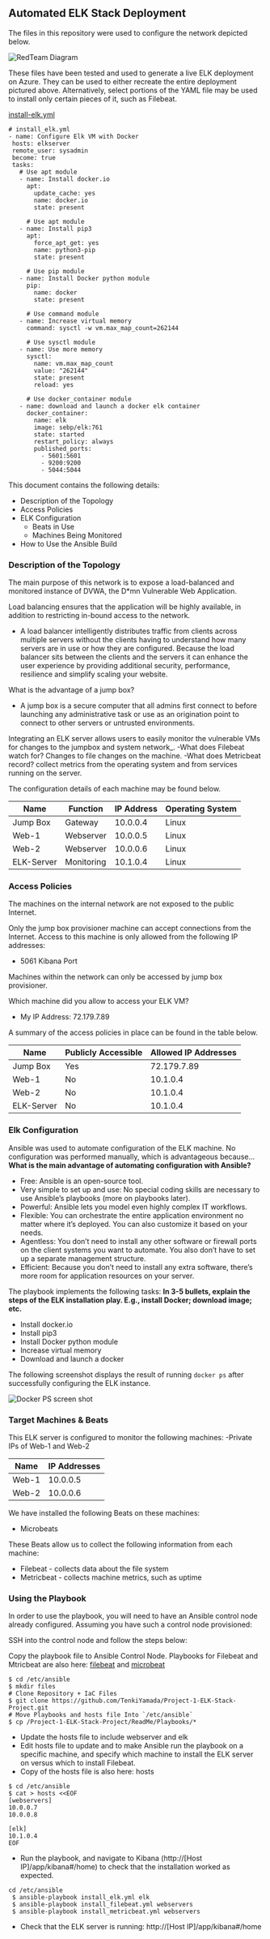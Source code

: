 ## Automated ELK Stack Deployment

The files in this repository were used to configure the network depicted below.

![RedTeam Diagram](Images/RedTeam-Diagram.png)


These files have been tested and used to generate a live ELK deployment on Azure. They can be used to either recreate the entire deployment pictured above. Alternatively, select portions of the YAML file may be used to install only certain pieces of it, such as Filebeat.

[install-elk.yml](Playbooks/install-elk.yml)

 ```
# install_elk.yml
- name: Configure Elk VM with Docker
  hosts: elkserver
  remote_user: sysadmin
  become: true
  tasks:
    # Use apt module
    - name: Install docker.io
      apt:
        update_cache: yes
        name: docker.io
        state: present

      # Use apt module
    - name: Install pip3
      apt:
        force_apt_get: yes
        name: python3-pip
        state: present

      # Use pip module
    - name: Install Docker python module
      pip:
        name: docker
        state: present

      # Use command module
    - name: Increase virtual memory
      command: sysctl -w vm.max_map_count=262144

      # Use sysctl module
    - name: Use more memory
      sysctl:
        name: vm.max_map_count
        value: "262144"
        state: present
        reload: yes

      # Use docker_container module
    - name: download and launch a docker elk container
      docker_container:
        name: elk
        image: sebp/elk:761
        state: started
        restart_policy: always
        published_ports:
          - 5601:5601
          - 9200:9200
          - 5044:5044
  ```
    

This document contains the following details:
- Description of the Topology
- Access Policies
- ELK Configuration
  - Beats in Use
  - Machines Being Monitored
- How to Use the Ansible Build


### Description of the Topology

The main purpose of this network is to expose a load-balanced and monitored instance of DVWA, the D*mn Vulnerable Web Application.

Load balancing ensures that the application will be highly available, in addition to restricting in-bound access to the network.

- A load balancer intelligently distributes traffic from clients across multiple servers without the clients having to understand how many servers are in use or how they are configured. Because the load balancer sits between the clients and the servers it can enhance the user experience by providing additional security, performance, resilience and simplify scaling your website.


What is the advantage of a jump box?
- A jump box is a secure computer that all admins first connect to before launching any administrative task or use as an origination point to connect to other servers or untrusted environments.


Integrating an ELK server allows users to easily monitor the vulnerable VMs for changes to the jumpbox and system network_.
-What does Filebeat watch for? 
Changes to file changes on the machine.
-What does Metricbeat record?
collect metrics from the operating system and from services running on the server.

The configuration details of each machine may be found below.

| Name      | Function  | IP Address | Operating System |
|-----------|-----------|------------|------------------|
| Jump Box  | Gateway   | 10.0.0.4   | Linux            |
| Web-1     | Webserver | 10.0.0.5   | Linux            |
| Web-2     | Webserver | 10.0.0.6   | Linux            |
| ELK-Server| Monitoring| 10.1.0.4   | Linux            |
 

### Access Policies

The machines on the internal network are not exposed to the public Internet. 

Only the jump box provisioner machine can accept connections from the Internet. Access to this machine is only allowed from the following IP addresses:
- 5061 Kibana Port

Machines within the network can only be accessed by jump box provisioner.

Which machine did you allow to access your ELK VM? 
- My IP Address: 72.179.7.89

A summary of the access policies in place can be found in the table below.

| Name      | Publicly Accessible | Allowed IP Addresses |
|---------- |---------------------|----------------------|
| Jump Box  | Yes                 | 72.179.7.89          |
| Web-1     | No                  | 10.1.0.4             |
| Web-2     | No                  | 10.1.0.4             |
| ELK-Server| No                  | 10.1.0.4             |

### Elk Configuration

Ansible was used to automate configuration of the ELK machine. No configuration was performed manually, which is advantageous because...
 **What is the main advantage of automating configuration with Ansible?**
- Free: Ansible is an open-source tool.
- Very simple to set up and use: No special coding skills are necessary to use Ansible’s playbooks (more on playbooks later).
- Powerful: Ansible lets you model even highly complex IT workflows. 
- Flexible: You can orchestrate the entire application environment no matter where it’s deployed. You can also customize it based on your needs.
- Agentless: You don’t need to install any other software or firewall ports on the client systems you want to automate. You also don’t have to set up a separate management structure.
- Efficient: Because you don’t need to install any extra software, there’s more room for application resources on your server.

The playbook implements the following tasks:
**In 3-5 bullets, explain the steps of the ELK installation play. E.g., install Docker; download image; etc.** 
- Install docker.io
- Install pip3
- Install Docker python module
- Increase virtual memory
- Download and launch a docker

The following screenshot displays the result of running `docker ps` after successfully configuring the ELK instance. 

![Docker PS screen shot](Images/blythechristopher-P1-dockerps.png)

### Target Machines & Beats
This ELK server is configured to monitor the following machines:
-Private IPs of Web-1 and Web-2

| Name      | IP Addresses         |
|---------- |----------------------|
| Web-1     | 10.0.0.5             |
| Web-2     | 10.0.0.6             |
                  

We have installed the following Beats on these machines:
- Microbeats

These Beats allow us to collect the following information from each machine:
- Filebeat - collects data about the file system
- Metricbeat - collects machine metrics, such as uptime

### Using the Playbook
In order to use the playbook, you will need to have an Ansible control node already configured. Assuming you have such a control node provisioned: 

SSH into the control node and follow the steps below:

Copy the playbook file to Ansible Control Node.
Playbooks for Filebeat and Mtricbeat are also here: [filebeat](Playbooks/filebeat-playbook.yml) and [microbeat](Playbooks/microbeat-playbook.yml)
 
```
$ cd /etc/ansible
$ mkdir files
# Clone Repository + IaC Files
$ git clone https://github.com/TenkiYamada/Project-1-ELK-Stack-Project.git
# Move Playbooks and hosts file Into `/etc/ansible`
$ cp /Project-1-ELK-Stack-Project/ReadMe/Playbooks/*
```
- Update the hosts file to include webserver and elk
- Edit hosts file to update and to make Ansible run the playbook on a specific machine, and specify which machine to install the ELK server on versus which to install Filebeat.
- Copy of the hosts file is also here: hosts
```
$ cd /etc/ansible
$ cat > hosts <<EOF
[webservers]
10.0.0.7
10.0.0.8

[elk]
10.1.0.4
EOF
```
- Run the playbook, and navigate to Kibana (http://[Host IP]/app/kibana#/home) to check that the installation worked as expected.
```
cd /etc/ansible
 $ ansible-playbook install_elk.yml elk
 $ ansible-playbook install_filebeat.yml webservers
 $ ansible-playbook install_metricbeat.yml webservers
 ```
 - Check that the ELK server is running: http://[Host IP]/app/kibana#/home 

